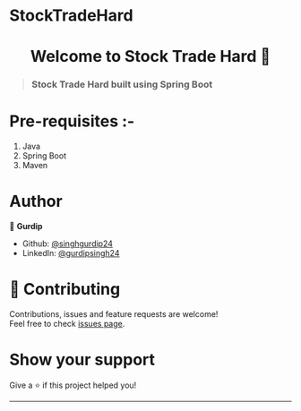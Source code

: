 # StockTradeHard

<h1 align="center">Welcome to Stock Trade Hard 👋  <a href="https://github.com/singhgurdip24/StockTradeHard" target="_blank"></a></h1>

> ### Stock Trade Hard built using Spring Boot

# Pre-requisites :-
1. Java
2. Spring Boot
3. Maven

# Author

👤 **Gurdip**

* Github: [@singhgurdip24](https://github.com/singhgurdip24)
* LinkedIn: [@gurdipsingh24](https://www.linkedin.com/in/gurdipsingh24/)

# 🤝 Contributing

Contributions, issues and feature requests are welcome!<br />Feel free to check [issues page](https://github.com/singhgurdip24/StockTradeHard/issues).

# Show your support

Give a ⭐️ if this project helped you!

***
